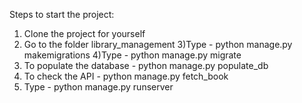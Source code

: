 Steps to start the project:
1) Clone the project for yourself 
2) Go to the folder library_management
3)Type - python manage.py makemigrations
4)Type - python manage.py migrate
5) To populate the database - python manage.py populate_db
6) To check the API - python manage.py fetch_book
7) Type - python manage.py runserver
